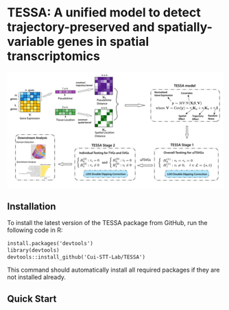 # TESSA: A unified model to detect trajectory-preserved and spatially-variable genes in spatial transcriptomics

![Tutorial screenshot](TESSA_schematic.jpg)

## Installation
To install the latest version of the TESSA package from GitHub, run the following code in R:
<!-- test how to install when we are public repo? -->
```
install.packages('devtools')
library(devtools)
devtools::install_github('Cui-STT-Lab/TESSA')
```
This command should automatically install all required packages if they are not installed already.

## Quick Start
<!-- See [Tutorial](https://lulushang.org/Celina_Tutorial/index.html) for detailed documentation and examples. -->


<!-- build_kernelMatrix <- function(object, bw = NULL){
  ## bandwidth selection
  counts <- object@gene_expression
  bw_vector <- apply(counts, MARGIN = 1, stats::bw.nrd)
  object@bandwidth <- mean(na.omit(bw_vector))
  ## construct kernel matrix for each lineage
  t_vars <- str_subset( colnames(object@meta_df),'lineage')
  for(t_var in t_vars ){
    object <- build_kernelMatrix_lineage(object, lineage = t_var, bw = object@bandwidth )
  }
  object
} -->